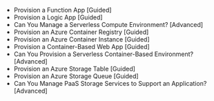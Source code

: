 - Provision a Function App [Guided]
- Provision a Logic App [Guided]
- Can You Manage a Serverless Compute Environment? [Advanced]
- Provision an Azure Container Registry [Guided]
- Provision an Azure Container Instance [Guided]
- Provision a Container-Based Web App [Guided]
- Can You Provision a Serverless Container-Based Environment? [Advanced]
- Provision an Azure Storage Table [Guided]
- Provision an Azure Storage Queue [Guided]
- Can You Manage PaaS Storage Services to Support an Application? [Advanced]
